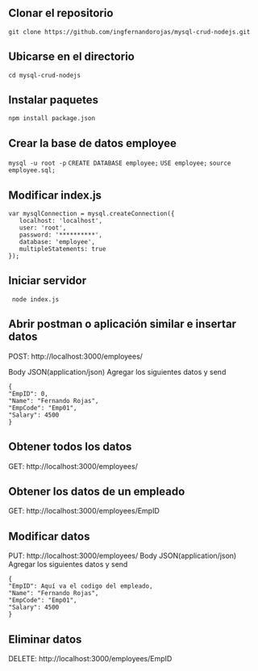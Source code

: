 ## Clonar el repositorio
```git clone https://github.com/ingfernandorojas/mysql-crud-nodejs.git```

## Ubicarse en el directorio
```cd mysql-crud-nodejs```

## Instalar paquetes
```npm install package.json```

## Crear la base de datos employee
 ```mysql -u root -p```
 ```CREATE DATABASE employee;```
 ```USE employee;```
 ```source employee.sql;```
 
 ## Modificar index.js
 
 ```
 var mysqlConnection = mysql.createConnection({
    localhost: 'localhost',
    user: 'root',
    password: '**********',
    database: 'employee',
    multipleStatements: true
});
```
## Iniciar servidor

``` node index.js```

## Abrir postman o aplicación similar e insertar datos

POST: http://localhost:3000/employees/

Body JSON(application/json) Agregar los siguientes datos y send
```
{
"EmpID": 0,
"Name": "Fernando Rojas",
"EmpCode": "Emp01",
"Salary": 4500
}
```

## Obtener todos los datos

GET: http://localhost:3000/employees/


## Obtener los datos de un empleado

GET: http://localhost:3000/employees/EmpID

## Modificar datos

PUT: http://localhost:3000/employees/
Body JSON(application/json) Agregar los siguientes datos y send
```
{
"EmpID": Aquí va el codigo del empleado,
"Name": "Fernando Rojas",
"EmpCode": "Emp01",
"Salary": 4500
}
```
## Eliminar datos

DELETE: http://localhost:3000/employees/EmpID

